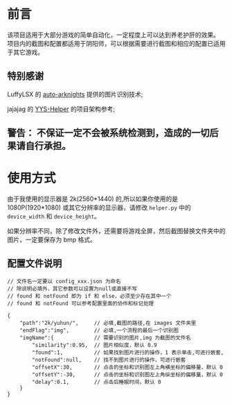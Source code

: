 # 前言
该项目适用于大部分游戏的简单自动化，一定程度上可以达到养老护肝的效果。  
项目内的截图和配置都适用于阴阳师，可以根据需要进行截图和相应的配置已适用于其它游戏。  

## 特别感谢
LuffyLSX 的 [auto-arknights](https://github.com/LuffyLSX/auto-arknights) 提供的图片识别技术;    

jajajag 的 [YYS-Helper](https://github.com/jajajag/YYS-Helper) 的项目架构参考;


## **警告：** 不保证一定不会被系统检测到，造成的一切后果请自行承担。  

# 使用方式
由于我使用的显示器是 2k(2560\*1440) 的,所以如果你使用的是 1080P(1920\*1080) 或其它分辨率的显示器，请修改 `helper.py` 中的 `device_width` 和 `device_height`。   

如果分辨率不同，除了修改文件外，还需要将游戏全屏，然后截图替换文件夹中的图片，一定要保存为 bmp 格式。  

## 配置文件说明
```
// 文件名一定要以 config_xxx.json 为命名
// 除说明必填外，其它参数可以设置为null或直接不写
// found 和 notFound 即为 if 和 else，必须至少存在其中一个
// found 和 notFound 可以参考配置里面的协作和标记处理

{
    "path":"2k/yuhun/",     // 必填,截图的路径,在 images 文件夹里
    "endFlag":"img",        // 必填,一个流程的最后一个识别图
    "imgName":{             // 需要识别的图片,img 为截图的文件名
        "similarity":0.95,  // 图片相似度，默认 0.9
        "found":1,          // 如果找到图片进行的操作，1 表示单击,可进行嵌套,
        "notFound":null,    // 找不到图片进行的操作，可进行嵌套
        "offsetX":30,       // 点击的坐标和识别图左上角横坐标的偏移量，默认 0
        "offsetY":-30,      // 点击的坐标和识别图左上角纵坐标的偏移量，默认 0
        "delay":0.1,        // 点击后睡眠时间，默认 0
    }
}
```
